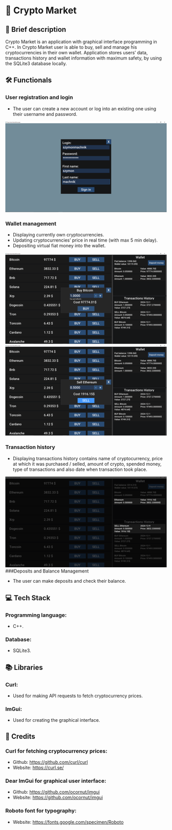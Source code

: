 # 🚀 Crypto Market
## 📃 Brief description
Crypto Market is an application with graphical interface programming in C++. In Crypto Market user is able to buy, sell and manage his cryptocurrencies in their own wallet. Application stores users’ data, transactions history and wallet information with maximum safety, by using the SQLite3 database locally.

## 🛠️ Functionals
### User registration and login
  - The user can create a new account or log into an existing one using their username and password.
    
  ![Proces rejestrowania](READMEImg/register.png)
### Wallet management
  - Displaying currently own cryptocurrencies.
  - Updating cryptocurrencies’ price in real time (with max 5 min delay).
  - Depositing virtual fiat money into the wallet.
    
  ![Zakup kryptowalut](READMEImg/buy.png)
  ![Sprzedaż kryptowalut](READMEImg/sell.png)
### Transaction history
  - Displaying transactions history contains name of cryptocurrency, price at which it was purchased / selled, amount of crypto, spended money, type of transactions and also date when transaction took place.
    
  ![Lista transakcji](READMEImg/afterSell.png)
###Deposits and Balance Management
  - The user can make deposits and check their balance.

## 💻 Tech Stack
### Programming language:
  - C++.
### Database:
  - SQLite3.
## 📚 Libraries
### Curl:
  - Used for making API requests to fetch cryptocurrency prices.
### ImGui:
  - Used for creating the graphical interface.
## 📜 Credits
### Curl for fetching cryptocurrency prices:
  - Github: https://github.com/curl/curl
  - Website: https://curl.se/

### Dear ImGui for graphical user interface:
  - Github: https://github.com/ocornut/imgui
  - Website: https://github.com/ocornut/imgui

### Roboto font for typography:
  - Website: https://fonts.google.com/specimen/Roboto
